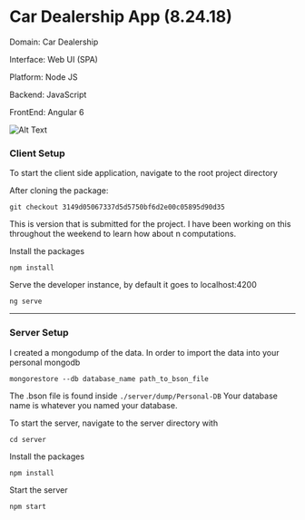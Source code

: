 # Car Dealership App (8.24.18)

Domain: Car Dealership

Interface: Web UI (SPA)

Platform: Node JS

Backend: JavaScript

FrontEnd: Angular 6

![Alt Text](https://imgur.com/a/uWNHUAa)



### Client Setup

To start the client side application, navigate to the root project directory

After cloning the package:

`git checkout 3149d05067337d5d5750bf6d2e00c05895d90d35`

This is version that is submitted for the project. I have been working on this throughout the weekend to learn how about n computations.

Install the packages

`npm install`

Serve the developer instance, by default it goes to localhost:4200

`ng serve`

----
### Server Setup

I created a mongodump of the data. In order to import the data into your personal mongodb

`mongorestore --db database_name path_to_bson_file`

The .bson file is found inside `./server/dump/Personal-DB`
Your database name is whatever you named your database.

To start the server, navigate to the server directory with

`cd server`

Install the packages

`npm install`

Start the server

`npm start`
